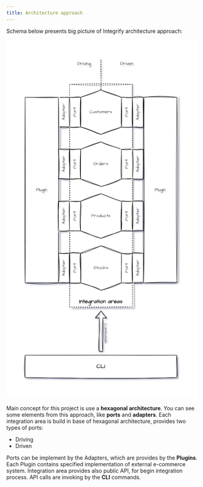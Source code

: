 ```yaml
---
title: Architecture approach
---
```

Schema below presents big picture of Integrify architecture approach:

![integration-area-concept](../../../assets/integrify.concept.png)

Main concept for this project is use a **hexagonal architecture**.
You can see some elements from this approach, like **ports** and **adapters**.
Each integration area is build in base of hexagonal architecture, provides two types of ports:

- Driving
- Driven

Ports can be implement by the Adapters, which are provides by the **Plugins**. Each Plugin contains specified implementation of external e-commerce system. Integration area provides also public API, for begin integration process. API calls are invoking by the  **CLI** commands.

